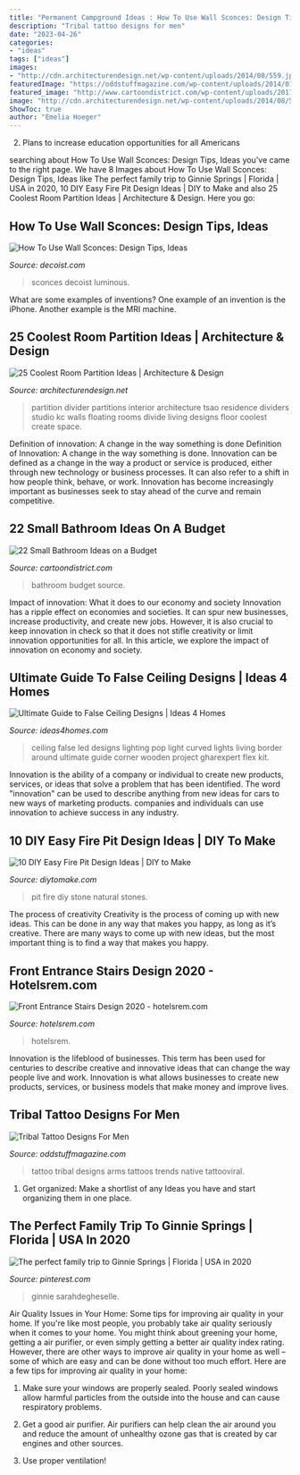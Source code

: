 ```yaml
---
title: "Permanent Campground Ideas : How To Use Wall Sconces: Design Tips, Ideas"
description: "Tribal tattoo designs for men"
date: "2023-04-26"
categories:
- "ideas"
tags: ["ideas"]
images:
- "http://cdn.architecturendesign.net/wp-content/uploads/2014/08/559.jpg"
featuredImage: "https://oddstuffmagazine.com/wp-content/uploads/2014/01/tribal-tattoo-designs-for-arms-13.jpg"
featured_image: "http://www.cartoondistrict.com/wp-content/uploads/2017/11/Small-Bathroom-Ideas-on-a-Budget-21.jpg"
image: "http://cdn.architecturendesign.net/wp-content/uploads/2014/08/559.jpg"
ShowToc: true
author: "Emelia Hoeger"
---
```



2. Plans to increase education opportunities for all Americans 

	

		
searching about How To Use Wall Sconces: Design Tips, Ideas you've came to the right page. We have 8 Images about How To Use Wall Sconces: Design Tips, Ideas like The perfect family trip to Ginnie Springs | Florida | USA in 2020, 10 DIY Easy Fire Pit Design Ideas | DIY to Make and also 25 Coolest Room Partition Ideas | Architecture &amp; Design. Here you go:
		
    
## How To Use Wall Sconces: Design Tips, Ideas

<img loading=lazy src="https://cdn.decoist.com/wp-content/uploads/2014/05/Boxes-wall-sconces-in-the-dining-room.jpg" onerror="this.onerror=null;this.src='https://tse4.mm.bing.net/th?id=OIP.0caJZMTfsFGz5APtGdDtLQHaLD&amp;pid=15.1';" alt="How To Use Wall Sconces: Design Tips, Ideas">

_Source: decoist.com_

>sconces decoist luminous. 

	

What are some examples of inventions?
One example of an invention is the iPhone. Another example is the MRI machine.

    
## 25 Coolest Room Partition Ideas | Architecture &amp; Design

<img loading=lazy src="http://cdn.architecturendesign.net/wp-content/uploads/2014/08/559.jpg" onerror="this.onerror=null;this.src='https://tse2.mm.bing.net/th?id=OIP.ezvH4qoRj1glBCBnrbwgYgHaLH&amp;pid=15.1';" alt="25 Coolest Room Partition Ideas | Architecture &amp; Design">

_Source: architecturendesign.net_

>partition divider partitions interior architecture tsao residence dividers studio kc walls floating rooms divide living designs floor coolest create space. 

	

Definition of innovation: A change in the way something is done
Definition of Innovation: A change in the way something is done. Innovation can be defined as a change in the way a product or service is produced, either through new technology or business processes. It can also refer to a shift in how people think, behave, or work. Innovation has become increasingly important as businesses seek to stay ahead of the curve and remain competitive.

    
## 22 Small Bathroom Ideas On A Budget

<img loading=lazy src="http://www.cartoondistrict.com/wp-content/uploads/2017/11/Small-Bathroom-Ideas-on-a-Budget-21.jpg" onerror="this.onerror=null;this.src='https://tse1.mm.bing.net/th?id=OIP.rrj-sXmEiR66TJJf-bRP0QHaL2&amp;pid=15.1';" alt="22 Small Bathroom Ideas on a Budget">

_Source: cartoondistrict.com_

>bathroom budget source. 

	

Impact of innovation: What it does to our economy and society
Innovation has a ripple effect on economies and societies. It can spur new businesses, increase productivity, and create new jobs. However, it is also crucial to keep innovation in check so that it does not stifle creativity or limit innovation opportunities for all. In this article, we explore the impact of innovation on economy and society.

    
## Ultimate Guide To False Ceiling Designs | Ideas 4 Homes

<img loading=lazy src="http://www.ideas4homes.com/wp-content/uploads/2015/09/Amazing-Living-Room-using-False-Ceiling-Designs-with-Blue-LED-Lighting-above-Wooden-Table.jpg" onerror="this.onerror=null;this.src='https://tse4.mm.bing.net/th?id=OIP.izPXoZpAv2FtF7lvvN9p8QHaFi&amp;pid=15.1';" alt="Ultimate Guide to False Ceiling Designs | Ideas 4 Homes">

_Source: ideas4homes.com_

>ceiling false led designs lighting pop light curved lights living border around ultimate guide corner wooden project gharexpert flex kit. 

	

Innovation is the ability of a company or individual to create new products, services, or ideas that solve a problem that has been identified. The word "innovation" can be used to describe anything from new ideas for cars to new ways of marketing products. companies and individuals can use innovation to achieve success in any industry.

    
## 10 DIY Easy Fire Pit Design Ideas | DIY To Make

<img loading=lazy src="http://www.diytomake.com/wp-content/uploads/2015/08/Unique-stone-fire-pit-ideas.jpg" onerror="this.onerror=null;this.src='https://tse1.mm.bing.net/th?id=OIP.xeS-mDkqED80TiOo5vV6QwHaFj&amp;pid=15.1';" alt="10 DIY Easy Fire Pit Design Ideas | DIY to Make">

_Source: diytomake.com_

>pit fire diy stone natural stones. 

	

The process of creativity
Creativity is the process of coming up with new ideas. This can be done in any way that makes you happy, as long as it’s creative. There are many ways to come up with new ideas, but the most important thing is to find a way that makes you happy.

    
## Front Entrance Stairs Design 2020 - Hotelsrem.com

<img loading=lazy src="http://hotelsrem.com/wp-content/uploads/2020/08/front-entrance-stairs-design-best-of-door-flowers-steps-entrance-stock-s-amp-door-flowers-of-front-entrance-stairs-design.jpg" onerror="this.onerror=null;this.src='https://tse1.mm.bing.net/th?id=OIP.hArg0mwpLDH2wHfPhg6OvAHaKY&amp;pid=15.1';" alt="Front Entrance Stairs Design 2020 - hotelsrem.com">

_Source: hotelsrem.com_

>hotelsrem. 

	

Innovation is the lifeblood of businesses. This term has been used for centuries to describe creative and innovative ideas that can change the way people live and work. Innovation is what allows businesses to create new products, services, or business models that make money and improve lives.

    
## Tribal Tattoo Designs For Men

<img loading=lazy src="https://oddstuffmagazine.com/wp-content/uploads/2014/01/tribal-tattoo-designs-for-arms-13.jpg" onerror="this.onerror=null;this.src='https://tse2.mm.bing.net/th?id=OIP.9qPDk_vPz5pZxfQLlapAZwHaJ0&amp;pid=15.1';" alt="Tribal Tattoo Designs For Men">

_Source: oddstuffmagazine.com_

>tattoo tribal designs arms tattoos trends native tattooviral. 

	

1. Get organized: Make a shortlist of any Ideas you have and start organizing them in one place.

    
## The Perfect Family Trip To Ginnie Springs | Florida | USA In 2020

<img loading=lazy src="https://i.pinimg.com/736x/56/0f/10/560f10bc0fbf3477683c3ed623a51bc1.jpg" onerror="this.onerror=null;this.src='https://tse1.mm.bing.net/th?id=OIP.gAxEpBRTpR4bk0ZzaXMUhgHaLF&amp;pid=15.1';" alt="The perfect family trip to Ginnie Springs | Florida | USA in 2020">

_Source: pinterest.com_

>ginnie sarahdegheselle. 

	

Air Quality Issues in Your Home: Some tips for improving air quality in your home.
If you're like most people, you probably take air quality seriously when it comes to your home. You might think about greening your home, getting a air purifier, or even simply getting a better air quality index rating. However, there are other ways to improve air quality in your home as well – some of which are easy and can be done without too much effort. Here are a few tips for improving air quality in your home: 
1) Make sure your windows are properly sealed. Poorly sealed windows allow harmful particles from the outside into the house and can cause respiratory problems.

2) Get a good air purifier. Air purifiers can help clean the air around you and reduce the amount of unhealthy ozone gas that is created by car engines and other sources.

3) Use proper ventilation!

